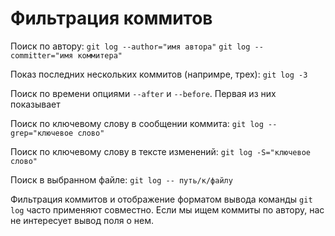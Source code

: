# Фильтрация коммитов


<!-- Фильтрация по автору -->
Поиск по автору:
`git log --author="имя автора"`
`git log --committer="имя коммитера"`

Показ последних нескольких коммитов (напримре, трех):
`git log -3`

<!-- Фильтрация по времени фиксации -->
Поиск по времени опциями `--after` и `--before`.
Первая из них показывает 

<!-- Фильтрация по ключевому слову в сообщении -->
Поиск по ключевому слову в сообщении коммита:
`git log --grep="ключевое слово"`

<!-- Фильтрация по ключевому слову в изменениях -->
Поиск по ключевому слову в тексте изменений:
`git log -S="ключевое слово"`

<!-- Фильтрация по измененным файлам -->
Поиск в выбранном файле:
`git log -- путь/к/файлу`


<!-- Комбинация опций -->
Фильтрация коммитов и отображение форматом вывода команды `git log` часто применяют совместно.
Если мы ищем коммиты по автору, нас не интересует вывод поля о нем.

